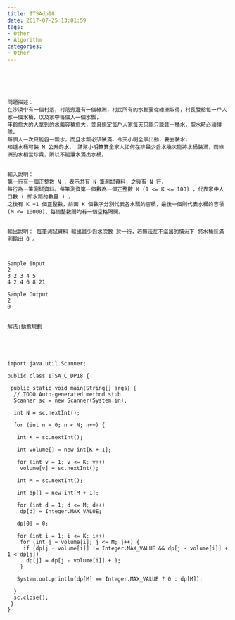```yaml
---
title: ITSAdp18
date: 2017-07-25 13:01:59
tags:
- Other
- Algorithm
categories:
- Other
---
```



 <br /> <br /> <br />

<!-- more -->


	問題描述： 
	在沙漠中有一個村落，村落旁邊有一個綠洲，村民所有的水都要從綠洲取得，村長發給每一戶人家一個水桶，以及家中每個人一個水瓢，
	年齡愈大的人拿到的水瓢容積愈大，並且規定每戶人家每天只能只能裝一桶水，取水時必須排隊，
	每個人一次只能舀一瓢水，而且水瓢必須裝滿。今天小明全家出動，要去裝水，
	知道水桶可裝 M 公升的水， 請幫小明算算全家人如何在排最少舀水幾次能將水桶裝滿，而綠洲的水相當珍貴，所以不能讓水滿出水桶。


	輸入說明： 
	第一行有一個正整數 N ，表示共有 N 筆測試資料，之後有 N 行，
	每行為一筆測試資料。每筆測資第一個數為一個正整數 K (1 <= K <= 100) ，代表家中人口數 ( 即水瓢的數量 ) ，
	之後有 K +1 個正整數，前面 K 個數字分別代表各水瓢的容積，最後一個則代表水桶的容積 (M <= 10000)，每個整數間均有一個空格隔開。


	輸出說明： 每筆測試資料 輸出最少舀水次數 於一行，若無法在不溢出的情況下 將水桶裝滿則輸出 0 。



	Sample Input
	2
	3 2 3 4 5
	4 2 4 6 8 21

	Sample Output
	2
	0


	解法:動態規劃





	import java.util.Scanner;

	public class ITSA_C_DP18 {

	 public static void main(String[] args) {
	  // TODO Auto-generated method stub
	  Scanner sc = new Scanner(System.in);

	  int N = sc.nextInt();

	  for (int n = 0; n < N; n++) {

	   int K = sc.nextInt();

	   int volume[] = new int[K + 1];

	   for (int v = 1; v <= K; v++)
		volume[v] = sc.nextInt();

	   int M = sc.nextInt();

	   int dp[] = new int[M + 1];

	   for (int d = 1; d <= M; d++)
		dp[d] = Integer.MAX_VALUE;

	   dp[0] = 0;
	   
	   for (int i = 1; i <= K; i++)
		for (int j = volume[i]; j <= M; j++) {
		 if (dp[j - volume[i]] != Integer.MAX_VALUE && dp[j - volume[i]] + 1 < dp[j])
		  dp[j] = dp[j - volume[i]] + 1;
		}

	   System.out.println(dp[M] == Integer.MAX_VALUE ? 0 : dp[M]);

	  }
	  sc.close();
	 }
	}
</br>

